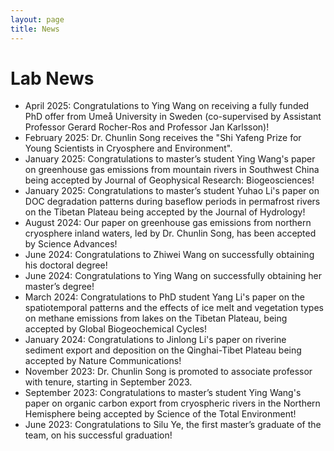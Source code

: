 ```yaml
---
layout: page
title: News
---
```


# Lab News
- April 2025: Congratulations to Ying Wang on receiving a fully funded PhD offer from Umeå University in Sweden (co-supervised by Assistant Professor Gerard Rocher-Ros and Professor Jan Karlsson)!
- February 2025: Dr. Chunlin Song receives the "Shi Yafeng Prize for Young Scientists in Cryosphere and Environment".
- January 2025: Congratulations to master’s student Ying Wang's paper on greenhouse gas emissions from mountain rivers in Southwest China being accepted by Journal of Geophysical Research: Biogeosciences!
- January 2025: Congratulations to master’s student Yuhao Li's paper on DOC degradation patterns during baseflow periods in permafrost rivers on the Tibetan Plateau being accepted by the Journal of Hydrology!
- August 2024: Our paper on greenhouse gas emissions from northern cryosphere inland waters, led by Dr. Chunlin Song, has been accepted by Science Advances!
- June 2024: Congratulations to Zhiwei Wang on successfully obtaining his doctoral degree!
- June 2024: Congratulations to Ying Wang on successfully obtaining her master’s degree!
- March 2024: Congratulations to PhD student Yang Li's paper on the spatiotemporal patterns and the effects of ice melt and vegetation types on methane emissions from lakes on the Tibetan Plateau, being accepted by Global Biogeochemical Cycles!
- January 2024: Congratulations to Jinlong Li's paper on riverine sediment export and deposition on the Qinghai-Tibet Plateau being accepted by Nature Communications!
- November 2023: Dr. Chunlin Song is promoted to associate professor with tenure, starting in September 2023.
- September 2023: Congratulations to master’s student Ying Wang's paper on organic carbon export from cryospheric rivers in the Northern Hemisphere being accepted by Science of the Total Environment!
- June 2023: Congratulations to Silu Ye, the first master’s graduate of the team, on his successful graduation!
